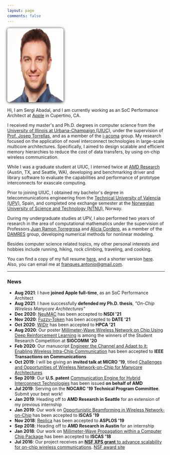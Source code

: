 ```yaml
---
layout: page
comments: false
---
```


<div class="index_header_space"></div>
<img class="profile_picture" src="/img/3-small.jpg" alt="Profile picture" width="180" height="236" alt="" style="border-radius:7px; -webkit-box-shadow: 0 1px 8px rgba(0,0,0,.9); -moz-box-shadow: 0 1px 8px rgba(0,0,0,.9);">

Hi, I am Sergi Abadal, and I am currently working as an SoC Performance Architect at [Apple](https://www.apple.com/) in Cupertino, CA.

I received my master's and Ph.D. degrees in computer science from the [University of Illinois at Urbana-Champaign (UIUC)](https://illinois.edu/), under the supervision of [Prof. Josep Torrellas](http://iacoma.cs.uiuc.edu/josep/torrellas.html), and as a member of the [i-acoma](http://iacoma.cs.uiuc.edu/) group. My research focused on the application of novel interconnect technologies in large-scale multicore architectures. Specifically, I aimed to design scalable and efficient memory hierarchies to reduce the cost of data transfers, by using on-chip wireless communication. <br clear="left" />

While I was a graduate student at UIUC, I interned twice at [AMD Research](https://www.amd.com/en/corporate/research) (Austin, TX, and Seattle, WA), developing and benchmarking driver and library software to evaluate the capabilities and performance of prototype interconnects for exascale computing.

Prior to joining UIUC, I obtained my bachelor's degree in telecommunications engineering from the [Technical University of Valencia (UPV)](http://www.upv.es/index-en.html), Spain, and completed one exchange semester at the [Norwegian University of Science and Technology (NTNU)](https://www.ntnu.edu/), Norway. 

During my undergraduate studies at UPV, I also performed two years of research in the area of computational mathematics under the supervision of Professors [Juan Ramon Torregrosa](https://damres.webs.upv.es/?page_id=946) and [Alicia Cordero](https://damres.webs.upv.es/?page_id=944), as a member of the [DAMRES](https://damres.webs.upv.es/?lang=en) group, developing numerical methods for nonlinear modeling. 

Besides computer science related topics, my other personal interests and hobbies include running, hiking, rock climbing, traveling, and cooking.

You can find a copy of my full resume [here](docs/resume_long_antonio_franques.pdf), and a shorter version [here](docs/resume_short_antonio_franques.pdf). Also, you can email me at [franques.antonio@gmail.com](mailto:franques.antonio@gmail.com).

---
### News
- **Aug 2021**: I have **joined Apple full-time**, as an SoC Performance Architect
- **Aug 2021**: I have successfully **defended my Ph.D. thesis**, *"On-Chip Wireless Manycore Architectures"*
- **Dec 2020**: [NeuMAC](/docs/Neumac_NSDI_2021.pdf) has been accepted to **NSDI '21**
- **Nov 2020**: [Fuzzy-Token](/docs/Fuzzy_Token_DATE_2021.pdf) has been accepted to **DATE '21**
- **Oct 2020**: [WiDir](/docs/WiDir_HPCA_2021.pdf) has been accepted to **HPCA '21**
- **Aug 2020**: Our poster [Millimeter-Wave Wireless Network on Chip Using Deep Reinforcement Learning](http://sjog2.web.engr.illinois.edu/images/papers/poster_sigcomm20_paper.pdf) is among the winners of the Student Research Competition at **SIGCOMM '20**
- **Feb 2020**: Our manuscript [Engineer the Channel and Adapt to it: Enabling Wireless Intra-Chip Communication](/docs/timoneda_engineer_the_channel.pdf) has been accepted to **IEEE Transactions on Communications**
- **Oct 2019**: I will be giving an **invited talk at MICRO '19**, titled [Challenges and Opportunities of Wireless Network-on-Chip for Manycore Architectures](/docs/nocarc2019_antonio_franques.pdf)
- **Sep 2019**: Our **U.S. patent** [Communication Engine for Hybrid Interconnect Technologies](https://patents.google.com/patent/US20210097014A1) has been issued **on behalf of AMD**
- **Jul 2019**: Serving on the **NOCARC '19 Technical Program Committee**. Submit your best work!
- **Jan 2019**: Heading off to **AMD Research in Seattle** for an extension of my previous internship
- **Jan 2019**: Our work on [Opportunistic Beamforming in Wireless Network-on-Chip](/docs/ISCAS_2019_Opportunistic_Beamforming.pdf) has been accepted to **ISCAS '19**
- **Nov 2018**: [Replica](/docs/ASPLOS_2019_Replica.pdf) has been accepted to **ASPLOS '19**
- **Sep 2018**: Heading off to **AMD Research in Austin** for an internship
- **Jan 2018**: Our work on [Millimeter-Wave Propagation within a Computer Chip Package](/docs/ISCAS_2018_CompPackage.pdf) has been accepted to **ISCAS '18**
- **Jul 2016**: Our project receives an [**NSF XPS grant** to advance scalability for on-chip wireless communications](https://grainger.illinois.edu/news/17894). [NSF award site](https://www.nsf.gov/awardsearch/showAward?AWD_ID=1629431&ActiveAwards=true&ExpiredAwards=true)
